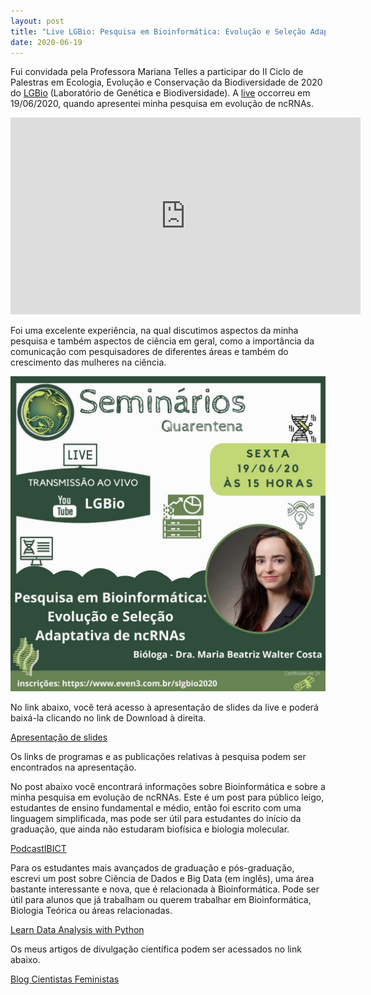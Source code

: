```yaml
---
layout: post
title: "Live LGBio: Pesquisa em Bioinformática: Evolução e Seleção Adaptativa de ncRNAs"
date: 2020-06-19
---
```



Fui convidada pela Professora Mariana Telles a participar do II Ciclo de Palestras em Ecologia, Evolução e Conservação da Biodiversidade de 2020 do [LGBio](https://www.even3.com.br/slgbio2020/) (Laboratório de Genética e Biodiversidade). A [live](https://www.youtube.com/channel/UCZpqlzBOmV5dVbdROT6MdAQ/featured) occorreu em 19/06/2020, quando apresentei minha pesquisa em evolução de ncRNAs.  

<iframe width="560" height="315" src="https://www.youtube.com/embed/7wC2dL3QadM" frameborder="0" allow="accelerometer; autoplay; encrypted-media; gyroscope; picture-in-picture" allowfullscreen></iframe>  

Foi uma excelente experiência, na qual discutimos aspectos da minha pesquisa e também aspectos de ciência em geral, como a importância da comunicação com pesquisadores de diferentes áreas e também do crescimento das mulheres na ciência.  

<img border="0" src="https://github.com/waltercostamb/waltercostamb.github.io/blob/master/figures/chamada_LGBio.jpg?raw=true" width="600" />  

No link abaixo, você terá
acesso à apresentação de slides da live e poderá baixá-la clicando no link de Download à direita.  

   [Apresentação de slides](https://github.com/waltercostamb/SSS-test/blob/master/research_bioinformatics_MBWC.pdf)  

Os links de programas e as publicações relativas à pesquisa podem ser encontrados na apresentação.  

No post abaixo você encontrará informações sobre Bioinformática e sobre a minha pesquisa em evolução de ncRNAs. Este é um post para público leigo, estudantes de ensino fundamental e médio, então foi escrito com uma linguagem simplificada, mas 
pode ser útil para estudantes do início da graduação, que ainda não estudaram biofísica e biologia molecular.  

   [PodcastIBICT](https://waltercostamb.github.io/blog/2020/05/22/PodcastIBICT)  
 
Para os estudantes mais avançados de graduação e pós-graduação, escrevi um post sobre Ciência de Dados e Big Data (em inglês), uma área bastante interessante e nova, que é relacionada à Bioinformática. Pode ser útil para alunos que já trabalham ou querem trabalhar em Bioinformática, Biologia Teórica ou áreas relacionadas.  

   [Learn Data Analysis with Python](https://waltercostamb.github.io/blog/2020/04/07/data-analysis-python)  
   
Os meus artigos de divulgação científica podem ser acessados no link abaixo.  

   [Blog Cientistas Feministas](https://cientistasfeministas.wordpress.com/author/biawalter/) 
  
